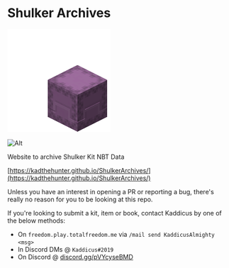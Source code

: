 # Shulker Archives

![Cute Mascot :3](assets/Shulker_shooting.gif)

![Alt](https://repobeats.axiom.co/api/embed/969590d0e93138cbc0d66c5fc51b68f4b498a331.svg "Repobeats analytics image")

Website to archive Shulker Kit NBT Data

[https://kadthehunter.github.io/ShulkerArchives/](https://kadthehunter.github.io/ShulkerArchives/)

Unless you have an interest in opening a PR or reporting a bug, there's really no reason for you to be looking at this
repo.

If you're looking to submit a kit, item or book, contact Kaddicus by one of the below methods:

- On `freedom.play.totalfreedom.me` via `/mail send KaddicusAlmighty <msg>`
- In Discord DMs @ `Kaddicus#2019`
- On Discord @ [discord.gg/pVYcyseBMD](discord.gg/pVYcyseBMD)
